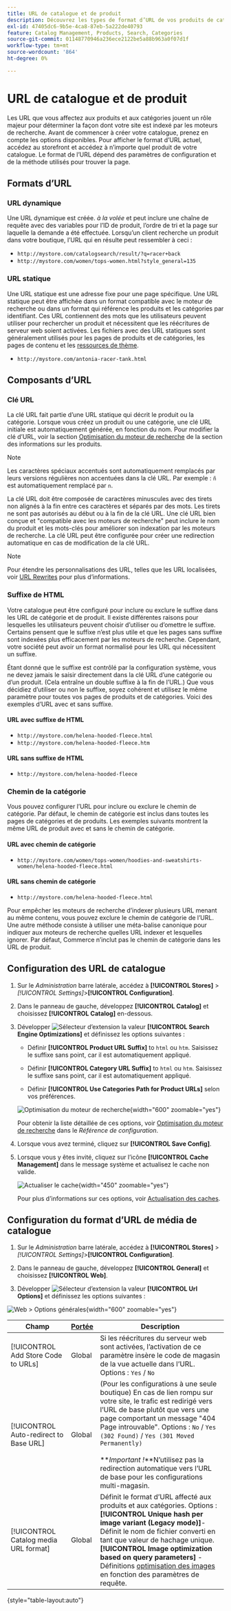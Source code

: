 ```yaml
---
title: URL de catalogue et de produit
description: Découvrez les types de format d’URL de vos produits de catalogue et comment les configurer.
exl-id: 47405dc6-9b5e-4ca8-87eb-5a222de40793
feature: Catalog Management, Products, Search, Categories
source-git-commit: 01148770946a236ece2122be5a88b963a0f07d1f
workflow-type: tm+mt
source-wordcount: '864'
ht-degree: 0%

---
```


# URL de catalogue et de produit

Les URL que vous affectez aux produits et aux catégories jouent un rôle majeur pour déterminer la façon dont votre site est indexé par les moteurs de recherche. Avant de commencer à créer votre catalogue, prenez en compte les options disponibles. Pour afficher le format d’URL actuel, accédez au storefront et accédez à n’importe quel produit de votre catalogue. Le format de l’URL dépend des paramètres de configuration et de la méthode utilisés pour trouver la page.

## Formats d’URL

### URL dynamique

Une URL dynamique est créée. _à la volée_ et peut inclure une chaîne de requête avec des variables pour l’ID de produit, l’ordre de tri et la page sur laquelle la demande a été effectuée. Lorsqu’un client recherche un produit dans votre boutique, l’URL qui en résulte peut ressembler à ceci :

- `http://mystore.com/catalogsearch/result/?q=racer+back`
- `http://mystore.com/women/tops-women.html?style_general=135`

### URL statique

Une URL statique est une adresse fixe pour une page spécifique. Une URL statique peut être affichée dans un format compatible avec le moteur de recherche ou dans un format qui référence les produits et les catégories par identifiant. Ces URL contiennent des mots que les utilisateurs peuvent utiliser pour rechercher un produit et nécessitent que les réécritures de serveur web soient activées. Les fichiers avec des URL statiques sont généralement utilisés pour les pages de produits et de catégories, les pages de contenu et les [ressources de thème](../content-design/theme-assets.md).

- `http://mystore.com/antonia-racer-tank.html`

## Composants d’URL

### Clé URL

La clé URL fait partie d’une URL statique qui décrit le produit ou la catégorie. Lorsque vous créez un produit ou une catégorie, une clé URL initiale est automatiquement générée, en fonction du nom. Pour modifier la clé d’URL, voir la section [Optimisation du moteur de recherche](product-search-engine-optimization.md) de la section des informations sur les produits.

>[!NOTE]
>
>Les caractères spéciaux accentués sont automatiquement remplacés par leurs versions régulières non accentuées dans la clé URL. Par exemple : `ñ` est automatiquement remplacé par `n`.

La clé URL doit être composée de caractères minuscules avec des tirets non alignés à la fin entre ces caractères et séparés par des mots. Les tirets ne sont pas autorisés au début ou à la fin de la clé URL. Une clé URL bien conçue et &quot;compatible avec les moteurs de recherche&quot; peut inclure le nom du produit et les mots-clés pour améliorer son indexation par les moteurs de recherche. La clé URL peut être configurée pour créer une redirection automatique en cas de modification de la clé URL.

>[!NOTE]
>
>Pour étendre les personnalisations des URL, telles que les URL localisées, voir [URL Rewrites](../merchandising-promotions/url-rewrite.md) pour plus d’informations.

### Suffixe de HTML

Votre catalogue peut être configuré pour inclure ou exclure le suffixe dans les URL de catégorie et de produit. Il existe différentes raisons pour lesquelles les utilisateurs peuvent choisir d’utiliser ou d’omettre le suffixe. Certains pensent que le suffixe n’est plus utile et que les pages sans suffixe sont indexées plus efficacement par les moteurs de recherche. Cependant, votre société peut avoir un format normalisé pour les URL qui nécessitent un suffixe.

Étant donné que le suffixe est contrôlé par la configuration système, vous ne devez jamais le saisir directement dans la clé URL d’une catégorie ou d’un produit. (Cela entraîne un double suffixe à la fin de l’URL.) Que vous décidiez d’utiliser ou non le suffixe, soyez cohérent et utilisez le même paramètre pour toutes vos pages de produits et de catégories. Voici des exemples d’URL avec et sans suffixe.

#### URL avec suffixe de HTML

- `http://mystore.com/helena-hooded-fleece.html`
- `http://mystore.com/helena-hooded-fleece.htm`

#### URL sans suffixe de HTML

- `http://mystore.com/helena-hooded-fleece`

### Chemin de la catégorie

Vous pouvez configurer l’URL pour inclure ou exclure le chemin de catégorie. Par défaut, le chemin de catégorie est inclus dans toutes les pages de catégories et de produits. Les exemples suivants montrent la même URL de produit avec et sans le chemin de catégorie.

#### URL avec chemin de catégorie

- `http://mystore.com/women/tops-women/hoodies-and-sweatshirts-women/helena-hooded-fleece.html`

#### URL sans chemin de catégorie

- `http://mystore.com/helena-hooded-fleece.html`

Pour empêcher les moteurs de recherche d’indexer plusieurs URL menant au même contenu, vous pouvez exclure le chemin de catégorie de l’URL. Une autre méthode consiste à utiliser une méta-balise canonique pour indiquer aux moteurs de recherche quelles URL indexer et lesquelles ignorer. Par défaut, Commerce n’inclut pas le chemin de catégorie dans les URL de produit.

## Configuration des URL de catalogue

1. Sur le _Administration_ barre latérale, accédez à **[!UICONTROL Stores]** > _[!UICONTROL Settings]_>**[!UICONTROL Configuration]**.

1. Dans le panneau de gauche, développez **[!UICONTROL Catalog]** et choisissez **[!UICONTROL Catalog]** en-dessous.

1. Développer ![Sélecteur d’extension](../assets/icon-display-expand.png) la valeur **[!UICONTROL Search Engine Optimizations]** et définissez les options suivantes :

   - Définir **[!UICONTROL Product URL Suffix]** to `html` ou `htm`. Saisissez le suffixe sans point, car il est automatiquement appliqué.

   - Définir **[!UICONTROL Category URL Suffix]** to `html` ou `htm`. Saisissez le suffixe sans point, car il est automatiquement appliqué.

   - Définir **[!UICONTROL Use Categories Path for Product URLs]** selon vos préférences.

   ![Optimisation du moteur de recherche](../configuration-reference/catalog/assets/catalog-search-engine-optimization.png){width="600" zoomable="yes"}

   Pour obtenir la liste détaillée de ces options, voir [Optimisation du moteur de recherche](../configuration-reference/catalog/catalog.md#search-engine-optimization) dans le _Référence de configuration_.

1. Lorsque vous avez terminé, cliquez sur **[!UICONTROL Save Config]**.

1. Lorsque vous y êtes invité, cliquez sur l’icône **[!UICONTROL Cache Management]** dans le message système et actualisez le cache non valide.

   ![Actualiser le cache](./assets/msg-cache-management.png){width="450" zoomable="yes"}

   Pour plus d’informations sur ces options, voir [Actualisation des caches](../systems/cache-management.md#refresh-specific-caches).

## Configuration du format d’URL de média de catalogue

1. Sur le _Administration_ barre latérale, accédez à **[!UICONTROL Stores]** > _[!UICONTROL Settings]_>**[!UICONTROL Configuration]**.

1. Dans le panneau de gauche, développez **[!UICONTROL General]** et choisissez **[!UICONTROL Web]**.

1. Développer ![Sélecteur d’extension](../assets/icon-display-expand.png) la valeur **[!UICONTROL Url Options]** et définissez les options suivantes :

![Web > Options générales](../configuration-reference/general/assets/web-url-options.png){width="600" zoomable="yes"}

| Champ | [Portée](../getting-started/websites-stores-views.md#scope-settings) | Description |
|--- |--- |--- |
| [!UICONTROL Add Store Code to URLs] | Global | Si les réécritures du serveur web sont activées, l’activation de ce paramètre insère le code de magasin de la vue actuelle dans l’URL. Options : `Yes` / `No` |
| [!UICONTROL Auto-redirect to Base URL] | Global | (Pour les configurations à une seule boutique) En cas de lien rompu sur votre site, le trafic est redirigé vers l’URL de base plutôt que vers une page comportant un message &quot;404 Page introuvable&quot;. Options : `No` / `Yes (302 Found)` / `Yes (301 Moved Permanently)` <br /><br />**_Important !_**N’utilisez pas la redirection automatique vers l’URL de base pour les configurations multi-magasin. |
| [!UICONTROL Catalog media URL format] | Global | Définit le format d’URL affecté aux produits et aux catégories. Options : <br />**[!UICONTROL Unique hash per image variant (Legacy mode)]**- Définit le nom de fichier converti en tant que valeur de hachage unique.<br />**[!UICONTROL Image optimization based on query parameters]** - Définitions [optimisation des images](../content-design/media-gallery-image-optimization.md) en fonction des paramètres de requête. |

{style="table-layout:auto"}
